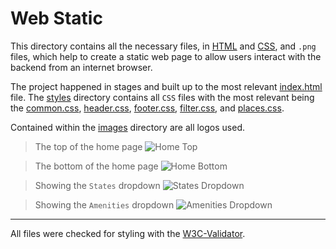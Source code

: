 # Web Static

This directory contains all the necessary files, in [HTML](https://html.spec.whatwg.org/)
and [CSS](https://www.w3.org/Style/CSS/Overview.en.html), and `.png` files,
which help to create a static web page to allow users interact with the backend
from an internet browser.

The project happened in stages and built up to the most relevant [index.html](https://github.com/chee-zaram/AirBnB_clone/blob/main/web_static/8-index.html) file.
The [styles](https://github.com/chee-zaram/AirBnB_clone/tree/main/web_static/styles) directory contains all `CSS` files with the most relevant being the
[common.css](https://github.com/chee-zaram/AirBnB_clone/blob/main/web_static/styles/4-common.css), [header.css](https://github.com/chee-zaram/AirBnB_clone/blob/main/web_static/styles/3-header.css), [footer.css](https://github.com/chee-zaram/AirBnB_clone/blob/main/web_static/styles/3-footer.css), [filter.css](https://github.com/chee-zaram/AirBnB_clone/blob/main/web_static/styles/6-filters.css), and [places.css](https://github.com/chee-zaram/AirBnB_clone/blob/main/web_static/styles/8-places.css).

Contained within the [images](https://github.com/chee-zaram/AirBnB_clone/tree/main/web_static/images) directory are all logos used.

> The top of the home page
> ![Home Top](https://imgur.com/LyrlQ8d.png)

> The bottom of the home page
> ![Home Bottom](https://imgur.com/dQKc5eI.png)

> Showing the `States` dropdown
> ![States Dropdown](https://imgur.com/lj3vacB.png)

> Showing the `Amenities` dropdown
> ![Amenities Dropdown](https://imgur.com/QAG8w0T.png)

---

All files were checked for styling with the [W3C-Validator](https://github.com/holbertonschool/W3C-Validator).
